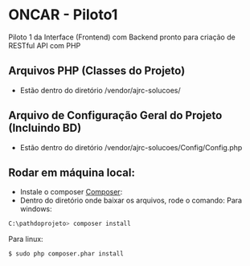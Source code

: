 # ONCAR - Piloto1
Piloto 1 da Interface (Frontend) com Backend pronto para criação de RESTful API com PHP

## Arquivos PHP (Classes do Projeto)
- Estão dentro do diretório /vendor/ajrc-solucoes/

## Arquivo de Configuração Geral do Projeto (Incluindo BD) 
- Estão dentro do diretório /vendor/ajrc-solucoes/Config/Config.php

## Rodar em máquina local:
- Instale o composer [Composer](https://getcomposer.org/):
- Dentro do diretório onde baixar os arquivos, rode o comando:
 Para windows:
```sh
C:\pathdoprojeto> composer install
```

Para linux:
```sh
$ sudo php composer.phar install
```

